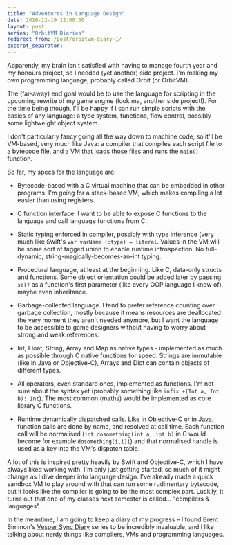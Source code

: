 ```yaml
---
title: "Adventures in Language Design"
date: 2016-12-19 12:00:00
layout: post
series: "OrbitVM Diaries"
redirect_from: /post/orbitvm-diary-1/
excerpt_separator: 
---
```


Apparently, my brain isn't satisfied with having to manage fourth year and my
honours project, so I needed (yet another) side project. I'm making my own
programming language, probably called Orbit (or OrbitVM).

The (far-away) end goal would be to use the language for scripting in the
upcoming rewrite of my game engine (look ma, another side project!). For the
time being though, I'll be happy if I can run simple scripts with the basics of
any language: a type system, functions, flow control, possibly some lightweight
object system.

I don't particularly fancy going all the way down to machine code, so it'll be
VM-based, very much like Java: a compiler that compiles each script file to a
bytecode file, and a VM that loads those files and runs the `main()` function.



So far, my specs for the language are:

 * Bytecode-based with a C virtual machine that can be embedded in other
   programs. I'm going for a stack-based VM, which makes compiling a lot easier
   than using registers.

 * C function interface. I want to be able to expose C functions to the language
   and call language functions from C.

 * Static typing enforced in compiler, possibly with type inference (very much
   like Swift's `var varName (:type) = literal`. Values in the VM will be some
   sort of tagged union to enable runtime introspection. No full-dynamic,
   string-magically-becomes-an-int typing.

 * Procedural language, at least at the beginning. Like C, data-only structs and
   functions. Some object orientation could be added later by passing `self` as
   a function's first parameter (like every OOP language I know of), maybe even
   inheritance.

 * Garbage-collected language. I tend to prefer reference counting over garbage
   collection, mostly because it means resources are deallocated the very moment
   they aren't needed anymore, but I want the language to be accessible to game
   designers without having to worry about strong and weak references.

 * Int, Float, String, Array and Map as native types - implemented as much as
   possible through C native functions for speed. Strings are immutable (like in
   Java or Objective-C), Arrays and Dict can contain objects of different types.

 * All operators, even standard ones, implemented as functions. I'm not sure
   about the syntax yet (probably something like `infix +(Int a, Int b): Int`).
   The most common (maths) would be implemented as core library C functions.

 * Runtime dynamically dispatched calls. Like in [Objective-C][1] or in
   [Java][2], function calls are done by name, and resolved at call time. Each
   function call will be normalised (`int dosomething(int a, int b)` in C would
   become for example `dosomething(i,i)i`) and that normalised handle is used as a
   key into the VM's dispatch table.

A lot of this is inspired pretty heavily by Swift and Objective-C, which I have
always liked working with. I'm only just getting started, so much of it might
change as I dive deeper into language design. I've already made a quick sandbox
VM to play around with that can run some rudimentary bytecode, but it looks like
the compiler is going to be the most complex part. Luckily, it turns out that one
of my classes next semester is called... "compilers & languages".

In the meantime, I am going to keep a diary of my progress – I found
Brent Simmon's [Vesper Sync Diary][3] series to be incredibly invaluable, and I
like talking about nerdy things like compilers, VMs and programming languages.

 [1]: https://www.mikeash.com/pyblog/friday-qa-2012-11-16-lets-build-objc_msgsend.html
 [2]: https://docs.oracle.com/javase/specs/jvms/se7/html/jvms-6.html#jvms-6.5.invokedynamic
 [3]: http://inessential.com/vespersyncdiary
